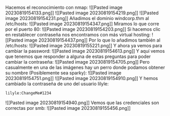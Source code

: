 Hacemos el reconocimiento con nmap:
![[Pasted image 20230819154133.png]]
![[Pasted image 20230819154219.png]]
![[Pasted image 20230819154231.png]]
Añadimos el dominio windcorp.thm al /etc/hosts:
![[Pasted image 20230819154347.png]]
Miramos lo que corre por el puerto 80:
![[Pasted image 20230819154203.png]]
Si hacemos clic en restablecer contraseña nos encontramos con más virtual hosting:
![[Pasted image 20230819154437.png]]
Por lo que lo añadimos también al /etc/hosts:
![[Pasted image 20230819155221.png]]
Y ahora ya vemos para cambiar la password:
![[Pasted image 20230819154613.png]]
Y aquí vemos que tenemos que responder a alguna de estas preguntas para poder cambiar la contraseña:
![[Pasted image 20230819154705.png]]
Pero casualmente en una de las imágenes hay un perro donde podamos obtener su nombre (Posiblemente sea sparky):
![[Pasted image 20230819154751.png]]
![[Pasted image 20230819154910.png]]
Y hemos cambiado la contraseña de uno del usuario lilyle:
```
lilyle:ChangeMe#1234
```
![[Pasted image 20230819154940.png]]
Vemos que las credenciales son correctas por smb:
![[Pasted image 20230819155456.png]]

